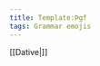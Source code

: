 ```yaml
---
title: Template:Þgf
tags: Grammar emojis
---
```


[[Dative|<span title="Dative     (Þágufall)   'Receiving'" class='emoji dative'></span>]]

